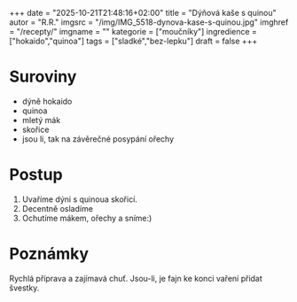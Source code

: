 
+++
date = "2025-10-21T21:48:16+02:00"
title = "Dýňová kaše s quinou"
autor = "R.R."
imgsrc = "/img/IMG_5518-dynova-kase-s-quinou.jpg"
imghref = "/recepty/"
imgname = ""
kategorie = ["moučníky"]
ingredience = ["hokaido","quinoa"]
tags = ["sladké","bez-lepku"]
draft = false
+++


# Suroviny
- dýně hokaido
- quinoa
- mletý mák
- skořice
- jsou li, tak na závěrečné posypání ořechy

# Postup
1. Uvaříme dýni s quinoua skořicí.
2. Decentně osladíme
2. Ochutíme mákem, ořechy a sníme:)

# Poznámky
Rychlá příprava a zajímavá chuť. Jsou-li, je fajn ke konci vaření přidat švestky.

<!-- --> 